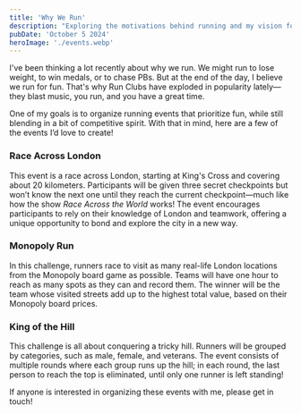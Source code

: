 ```yaml
---
title: 'Why We Run'
description: "Exploring the motivations behind running and my vision for future running events."
pubDate: 'October 5 2024'
heroImage: './events.webp'
---
```


I've been thinking a lot recently about why we run. We might run to lose weight, to win medals, or to chase PBs. But at the end of the day, I believe we run for fun. That's why Run Clubs have exploded in popularity lately—they blast music, you run, and you have a great time.

One of my goals is to organize running events that prioritize fun, while still blending in a bit of competitive spirit. With that in mind, here are a few of the events I’d love to create!

### Race Across London
This event is a race across London, starting at King's Cross and covering about 20 kilometers. Participants will be given three secret checkpoints but won’t know the next one until they reach the current checkpoint—much like how the show *Race Across the World* works! The event encourages participants to rely on their knowledge of London and teamwork, offering a unique opportunity to bond and explore the city in a new way.

### Monopoly Run
In this challenge, runners race to visit as many real-life London locations from the Monopoly board game as possible. Teams will have one hour to reach as many spots as they can and record them. The winner will be the team whose visited streets add up to the highest total value, based on their Monopoly board prices.

### King of the Hill
This challenge is all about conquering a tricky hill. Runners will be grouped by categories, such as male, female, and veterans. The event consists of multiple rounds where each group runs up the hill; in each round, the last person to reach the top is eliminated, until only one runner is left standing!

If anyone is interested in organizing these events with me, please get in touch!
